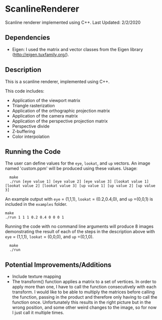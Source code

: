 # ScanlineRenderer
Scanline renderer implemented using C++.
Last Updated: 2/2/2020

## Dependencies
 * Eigen: I used the matrix and vector classes from the Eigen library (http://eigen.tuxfamily.org/).

## Description
This is a scanline renderer, implemented using C++.

This code includes:

* Application of the viewport matrix
* Triangle rasterization
* Application of the orthographic projection matrix
* Application of the camera matrix
* Application of the perspective projection matrix
* Perspective divide
* Z-buffering
* Color interpolation

## Running the Code
The user can define values for the `eye`, `lookat`, and `up` vectors. An image named 'custom.ppm' will be produced using these values. 
Usage:

```
  make
  ./run [eye value 1] [eye value 2] [eye value 3] [lookat value 1] [lookat value 2] [lookat value 3] [up value 1] [up value 2] [up value 3]
```
An example output with `eye` = (1,1,1), `lookat` = (0.2,0.4,0), and `up` =(0,0,1) is included in the `examples` folder.

```
make
./run 1 1 1 0.2 0.4 0 0 0 1
```

Running the code with no command line arguments will produce 8 images demonstrating the result of each of the steps in the description above with `eye` = (1,1,1), `lookat` = (0,0,0), and `up` =(0,1,0).

```
  make
  ./run
````
## Potential Improvements/Additions
* Include texture mapping
* The transform() function applies a matrix to a set of vertices. In order to apply more than one, I have
to call the function consecutively with each transform. I would like to be able to multiply the matrices 
before calling the function, passing in the product and therefore only having to call the function once.
Unfortunately this results in the right picture but in the wrong position, and some other weird changes to the image,
so for now I just call it multiple times.
